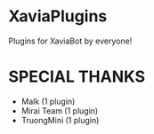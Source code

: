 # XaviaPlugins
Plugins for XaviaBot by everyone!

# SPECIAL THANKS
- Malk (1 plugin)
- Mirai Team (1 plugin)
- TruongMini (1 plugin)
